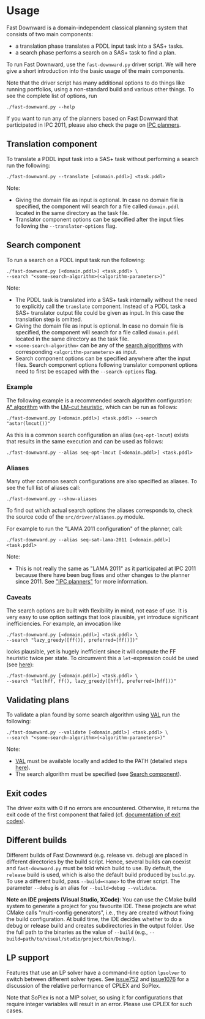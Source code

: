# Usage

Fast Downward is a domain-independent classical planning system that consists of two main components:

-   a translation phase translates a PDDL input task into a SAS+ tasks. 
-   a search phase perfoms a search on a SAS+ task to find a plan.

To run Fast Downward, use the `fast-downward.py` driver script.
We will here give a short introduction into the basic usage of the main components. 

Note that the driver script has many additional options to do things like running portfolios, using a non-standard build and various other
things. To see the complete list of options, run

    ./fast-downward.py --help

If you want to run any of the planners based on Fast Downward that
participated in IPC 2011, please also check the page on
[IPC planners](ipc-planners.md).

## Translation component
To translate a PDDL input task into a SAS+ task without performing a search run the following:

    ./fast-downward.py --translate [<domain.pddl>] <task.pddl>

Note:

-   Giving the domain file as input is optional. 
    In case no domain file is specified, the component will search for a file called `domain.pddl` located in the same directory as the task file. 
-   Translator component options can be specified after the input files following the `--translator-options` flag.

## Search component
To run a search on a PDDL input task run the following:

    ./fast-downward.py [<domain.pddl>] <task.pddl> \
    --search "<some-search-algorithm>(<algorithm-parameters>)"

Note:

-   The PDDL task is translated into a SAS+ task internally without the need to explicitly call the `translate` component.
    Instead of a PDDL task a SAS+ translator output file could be given as input. In this case the translation step is omitted.
-   Giving the domain file as input is optional. 
    In case no domain file is specified, the component will search for a file called `domain.pddl` located in the same directory as the task file. 
-   `<some-search-algorithm>` can be any of the [search algorithms](search/SearchAlgorithm.md) with corresponding `<algorithm-parameters>` as input.
-   Search component options can be specified anywhere after the input files. 
    Search component options following translator component options need to first be escaped with the `--search-options` flag.

### Example

The following example is a recommended search algorithm configuration:
[A* algorithm](search/SearchAlgorithm/#a_search_eager) with the [LM-cut heuristic](search/Evaluator/#landmark-cut_heuristic), which can be run as follows:

    ./fast-downward.py [<domain.pddl>] <task.pddl> --search "astar(lmcut())"

As this is a common search configuration an alias (`seq-opt-lmcut`) exists that results in the same execution and can be used as follows:

    ./fast-downward.py --alias seq-opt-lmcut [<domain.pddl>] <task.pddl>

### Aliases

Many other common search configurations are also specified as aliases. To see the full list of aliases call:

    ./fast-downward.py --show-aliases

To find out which actual search options the aliases corresponds to, check the source code of the `src/driver/aliases.py` module.

For example to run the "LAMA 2011 configuration" of the planner, call:

    ./fast-downward.py --alias seq-sat-lama-2011 [<domain.pddl>] <task.pddl> 

Note:

-   This is not really the same as "LAMA 2011" as it participated at IPC 2011
    because there have been bug fixes and other changes to the planner since 2011.
    See ["IPC planners"](ipc-planners.md) for more information. 

### Caveats

The search options are built with flexibility in mind, not ease of
use. It is very easy to use option settings that look plausible, yet
introduce significant inefficiencies. For example, an invocation like

    ./fast-downward.py [<domain.pddl>] <task.pddl> \
    --search "lazy_greedy([ff()], preferred=[ff()])"

looks plausible, yet is hugely inefficient since it will compute the FF
heuristic twice per state. To circumvent this a `let`-expression could be used (see [here](search-plugin-syntax.md#variables_as_parameters)):

    ./fast-downward.py [<domain.pddl>] <task.pddl> \
    --search "let(hff, ff(), lazy_greedy([hff], preferred=[hff]))"

## Validating plans
To validate a plan found by some search algorithm using [VAL](https://github.com/KCL-Planning/VAL) run the following:

    ./fast-downward.py --validate [<domain.pddl>] <task.pddl> \
    --search "<some-search-algorithm>(<algorithm-parameters>)"

Note:

-   [VAL](https://github.com/KCL-Planning/VAL) must be available locally and added to the PATH (detailed steps [here](https://github.com/aibasel/downward/blob/main/BUILD.md#optional-plan-validator)).
-   The search algorithm must be specified (see [Search component](#search_component)).

## Exit codes

The driver exits with 0 if no errors are encountered. Otherwise, it
returns the exit code of the first component that failed (cf. [documentation of
exit codes](exit-codes.md)).


## Different builds

Different builds of Fast Downward (e.g. release vs. debug) are placed in
different directories by the build script. Hence, several builds can
coexist and `fast-downward.py` must be told which build to use. By default, the
`release` build is used, which is also the default build produced by
`build.py`.  To use a different build, pass `--build=<name>` to the driver
script. The parameter `--debug` is an alias for `--build=debug --validate`.

**Note on IDE projects (Visual Studio, XCode)**: You can use the CMake
build system to generate a project for you favourite IDE. These projects
are what CMake calls "multi-config generators", i.e., they are created
without fixing the build configuration. At build time, the IDE decides
whether to do a debug or release build and creates subdirectories in the
output folder. Use the full path to the binaries as the value of
`--build` (e.g., `--build=path/to/visual/studio/project/bin/Debug/`).


## LP support

Features that use an LP solver have a command-line option `lpsolver`
to switch between different solver types. See
[issue752](http://issues.fast-downward.org/issue752) and
[issue1076](http://issues.fast-downward.org/issue1076) for a
discussion of the relative performance of CPLEX and SoPlex.

Note that SoPlex is not a MIP solver, so using it for configurations
that require integer variables will result in an error. Please use CPLEX
for such cases.
